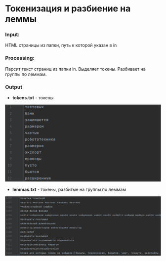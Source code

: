 # Токенизация и разбиение на леммы

### Input:

HTML страницы из папки, путь к которой указан в in

### Processing:

Парсит текст страниц из папки in. Выделяет токены. Разбивает на группы по леммам.

### Output

- **tokens.txt** - токены

![](img.png)

- **lemmas.txt** - токены, разбитые на группы по леммам

![](img_1.png)